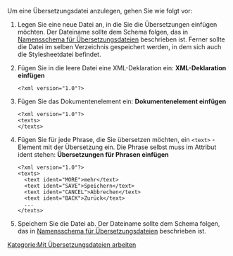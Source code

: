 
Um eine Übersetzungsdatei anzulegen, gehen Sie wie folgt vor:

1.  Legen Sie eine neue Datei an, in die Sie die Übersetzungen einfügen möchten. Der Dateiname sollte dem Schema folgen, das in [Namensschema für Übersetzungsdateien](Namensschema_für_Übersetzungsdateien.md) beschrieben ist. Ferner sollte die Datei im selben Verzeichnis gespeichert werden, in dem sich auch die Stylesheetdatei befindet.
2.  Fügen Sie in die leere Datei eine XML-Deklaration ein: **XML-Deklaration einfügen**
    ~~~~ {.xml}
    <?xml version="1.0"?>
    ~~~~

3.  Fügen Sie das Dokumentenelement ein: **Dokumentenelement einfügen**
    ~~~~ {.xml}
    <?xml version="1.0"?>
    <texts>
    </texts>
    ~~~~

4.  Fügen Sie für jede Phrase, die Sie übersetzen möchten, ein `<text>` -Element mit der Übersetzung ein. Die Phrase selbst muss im Attribut ident stehen: **Übersetzungen für Phrasen einfügen**
    ~~~~ {.xml}
    <?xml version="1.0"?>
    <texts>
      <text ident="MORE">mehr</text>
      <text ident="SAVE">Speichern</text>
      <text ident="CANCEL">Abbrechen</text>
      <text ident="BACK">Zurück</text>
      ...
    </texts>
    ~~~~

5.  Speichern Sie die Datei ab. Der Dateiname sollte dem Schema folgen, das in [Namensschema für Übersetzungsdateien](Namensschema_für_Übersetzungsdateien.md) beschrieben ist.

[Kategorie:Mit Übersetzungsdateien arbeiten](../export_de/Kategorie:Mit_Übersetzungsdateien_arbeiten.md)
